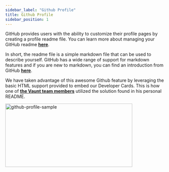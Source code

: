 ```yaml
---
sidebar_label: "Github Profile"
title: Github Profile
sidebar_position: 1
---
```


GitHub provides users with the ability to customize their profile pages by creating a profile readme file. You can learn more about managing your GitHub readme **[here](https://docs.github.com/en/account-and-profile/setting-up-and-managing-your-github-profile/customizing-your-profile/managing-your-profile-readme)**.



In short, the readme file is a simple markdown file that can be used to describe yourself. GitHub has a wide range of support for markdown features and if you are new to markdown, you can find an introduction from GitHub **[here](https://docs.github.com/en/get-started/writing-on-github/getting-started-with-writing-and-formatting-on-github/basic-writing-and-formatting-syntax)**.


We have taken advantage of this awesome Github feature by leveraging the basic HTML support provided to embed our Developer Cards. This is how one of **[the Vaunt team members](https://github.com/simonmazzaroth)** utilized the solution found in his personal README.

<p>
    <img src={require('./assets/profile-vaunt.png').default}  width="400" height="200"alt="github-profile-sample"/>
</p>